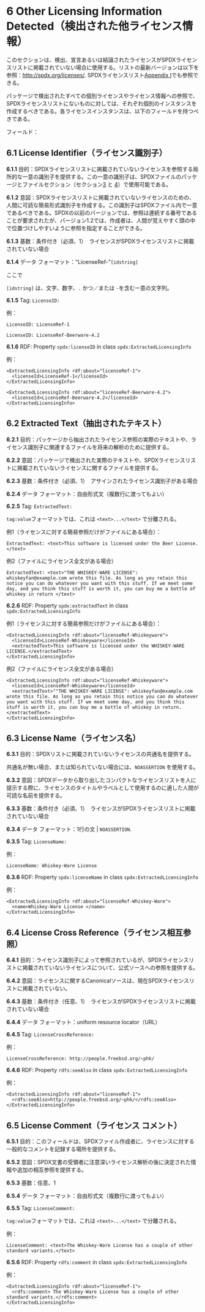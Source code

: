 ﻿# 6 Other Licensing Information Detected（検出された他ライセンス情報）

このセクションは、検出、宣言あるいは結論されたライセンスがSPDXライセンスリストに掲載されていない場合に使用する。リストの最新バージョンは以下を参照：http://spdx.org/licenses/. SPDXライセンスリスト[Appendix I](appendix-I-SPDX-license-list.md)でも参照できる。

パッケージで検出されたすべての個別ライセンスやライセンス情報への参照で、SPDXライセンスリストにないものに対しては、それぞれ個別のインスタンスを作成するべきである。各ライセンスインスタンスは、以下のフィールドを持つべきである。

フィールド：

## 6.1 License Identifier（ライセンス識別子） <a name="6.1"></a>

**6.1.1** 目的：SPDXライセンスリストに掲載されていないライセンスを参照する局所的な一意の識別子を提供する。この一意の識別子は、SPDXファイルのパッケージとファイルセクション（セクション[3](3-package-information.md) と [4](4-file-information.md)）で使用可能である。

**6.1.2** 意図：SPDXライセンスリストに掲載されていないライセンスのための、人間に可読な簡易形式識別子を作成する。この識別子はSPDXファイル内で一意であるべきである。SPDXの以前のバージョンでは、参照は連続する番号であることが要求されたが、バージョン1.2では、作成者は、人間が覚えやすく頭の中で位置づけしやすいように参照を指定することができる。

**6.1.3** 基数：条件付き（必須、1）　ライセンスがSPDXライセンスリストに掲載されていない場合

**6.1.4** データ フォーマット："LicenseRef-"`[idstring]`

ここで

`[idstring]` は、文字、数字、`.` かつ／または `-`を含む一意の文字列。

**6.1.5** Tag: `LicenseID:`

例：

    LicenseID: LicenseRef-1

    LicenseID: LicenseRef-Beerware-4.2

**6.1.6** RDF: Property `spdx:licenseID` in class `spdx:ExtractedLicensingInfo`

例：

    <ExtractedLicensingInfo rdf:about="licenseRef-1">
      <licenseId>LicenseRef-1</licenseId>
    </ExtractedLicensingInfo>

    <ExtractedLicensingInfo rdf:about="licenseRef-Beerware-4.2">
      <licenseId>LicenseRef-Beerware-4.2</licenseId>
    </ExtractedLicensingInfo>

## 6.2 Extracted Text（抽出されたテキスト） <a name="6.2"></a>

**6.2.1** 目的：パッケージから抽出されたライセンス参照の実際のテキストや、ライセンス識別子に関連するファイルを将来の解析のために提供する。

**6.2.2** 意図：パッケージで検出された実際のテキストや、SPDXライセンスリストに掲載されていないライセンスに関するファイルを提供する。

**6.2.3** 基数：条件付き（必須、1）　アサインされたライセンス識別子がある場合

**6.2.4** データ フォーマット：自由形式文（複数行に渡ってもよい）

**6.2.5** Tag: `ExtractedText:`

`tag:value`フォーマットでは、これは `<text>...</text>` で分離される。

例1（ライセンスに対する簡易参照だけがファイルにある場合）：

    ExtractedText: <text>This software is licensed under the Beer License.</text>

例2（ファイルにライセンス全文がある場合）

    ExtractedText: <text>"THE WHISKEY-WARE LICENSE": whiskeyfan@example.com wrote this file. As long as you retain this notice you can do whatever you want with this stuff. If we meet some day, and you think this stuff is worth it, you can buy me a bottle of whiskey in return </text>

**6.2.6** RDF: Property `spdx:extractedText` in class `spdx:ExtractedLicensingInfo`

例1（ライセンスに対する簡易参照だけがファイルにある場合）：

    <ExtractedLicensingInfo rdf:about="licenseRef-Whiskeyware">
      <licenseId>LicenseRef-Whiskeyware</licenseId>
      <extractedText>This software is licensed under the WHISKEY-WARE LICENSE.</extractedText>
    </ExtractedLicensingInfo>

例2（ファイルにライセンス全文がある場合）

    <ExtractedLicensingInfo rdf:about="licenseRef-Whiskeyware">
      <licenseId>LicenseRef-Whiskeyware</licenseId>
      <extractedText>""THE WHISKEY-WARE LICENSE": whiskeyfan@example.com wrote this file. As long as you retain this notice you can do whatever you want with this stuff. If we meet some day, and you think this stuff is worth it, you can buy me a bottle of whiskey in return.</extractedText>
    </ExtractedLicensingInfo>

## 6.3 License Name（ライセンス名） <a name="6.3"></a>

**6.3.1** 目的：SPDXリストに掲載されていないライセンスの共通名を提供する。

共通名が無い場合、または知られていない場合には、`NOASSERTION` を使用する。

**6.3.2** 意図：SPDXデータから取り出したコンパクトなライセンスリストを人に提示する際に、ライセンスのタイトルやラベルとして使用するのに適した人間が可読な名前を提供する。

**6.3.3**  基数：条件付き（必須、1）　ライセンスがSPDXライセンスリストに掲載されていない場合

**6.3.4** データ フォーマット：1行の文 | `NOASSERTION`.

**6.3.5** Tag: `LicenseName:`

例：

    LicenseName: Whiskey-Ware License

**6.3.6** RDF: Property `spdx:licenseName` in class `spdx:ExtractedLicensingInfo`

例：

    <ExtractedLicensingInfo rdf:about="licenseRef-Whiskey-Ware">
      <name>Whiskey-Ware License </name>
    </ExtractedLicensingInfo>


## 6.4 License Cross Reference（ライセンス相互参照） <a name="6.4"></a>

**6.4.1** 目的：ライセンス識別子によって参照されているが、SPDXライセンスリストに掲載されていないライセンスについて、公式ソースへの参照を提供する。

**6.4.2** 意図：ライセンスに関するCanonicalソースは、現在SPDXライセンスリストに掲載されていない。

**6.4.3** 基数：条件付き（任意、1）　ライセンスがSPDXライセンスリストに掲載されていない場合

**6.4.4** データ フォーマット：uniform resource locator（URL）

**6.4.5** Tag: `LicenseCrossReference:`

例：

    LicenseCrossReference: http://people.freebsd.org/~phk/

**6.4.6** RDF: Property `rdfs:seeAlso` in class `spdx:ExtractedLicensingInfo`

例：

    <ExtractedLicensingInfo rdf:about="licenseRef-1">
      <rdfs:seeAlso>http://people.freebsd.org/~phk/</rdfs:seeAlso>
    </ExtractedLicensingInfo>

## 6.5 License Comment（ライセンス コメント）  <a name="6.5"></a>

**6.5.1** 目的：このフィールドは、SPDXファイル作成者に、ライセンスに対する一般的なコメントを記録する場所を提供する。

**6.5.2** 意図：SPDX文書の受領者に注意深いライセンス解析の後に決定された情報や追加の相互参照を提供する。

**6.5.3** 基数：任意、1

**6.5.4** データ フォーマット：自由形式文（複数行に渡ってもよい）

**6.5.5** Tag: `LicenseComment:`

`tag:value`フォーマットでは、これは `<text>...</text>` で分離される。

例：

    LicenseComment: <text>The Whiskey-Ware License has a couple of other standard variants.</text>

**6.5.6** RDF: Property `rdfs:comment` in class `spdx:ExtractedLicensingInfo`

例：

    <ExtractedLicensingInfo rdf:about="licenseRef-1">
      <rdfs:comment> The Whiskey-Ware License has a couple of other standard variants.</rdfs:comment>
    </ExtractedLicensingInfo>